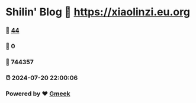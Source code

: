 # Shilin' Blog :link: https://xiaolinzi.eu.org 
### :page_facing_up: [44](https://xiaolinzi.eu.org/tag.html) 
### :speech_balloon: 0 
### :hibiscus: 744357 
### :alarm_clock: 2024-07-20 22:00:06 
### Powered by :heart: [Gmeek](https://github.com/Meekdai/Gmeek)
